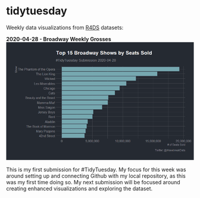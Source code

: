# tidytuesday
Weekly data visualizations from [R4DS](https://github.com/rfordatascience/tidytuesday) datasets:

**2020-04-28 - Broadway Weekly Grosses**
![Top 15 Boradway Shows by Seats Sold](/2020-04-28/plot_broadway.png)

This is my first submission for #TidyTuesday. My focus for this week was around setting up and connecting Github with my local repository, as this was my first time doing so. My next submission will be focused around creating enhanced visualizations and exploring the dataset.
